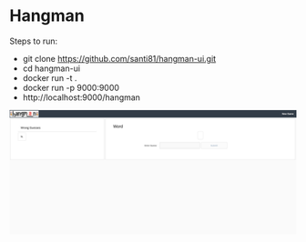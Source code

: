 # Hangman
Steps to run:
- git clone https://github.com/santi81/hangman-ui.git
- cd hangman-ui
- docker run -t <image-tag> .
- docker run -p 9000:9000 <image-tag>
- http://localhost:9000/hangman


![Image description](https://github.com/santi81/hangman-ui/blob/master/hangman-ui.png)
